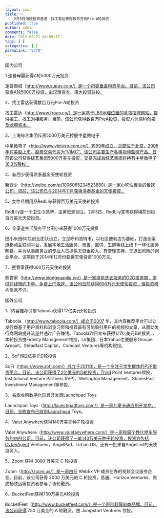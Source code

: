 ```yaml
---
layout: post
title: >
    2月5日风险投资速递：找工雷达获得数百万元Pre-A轮投资
published: true
author: admin
comments: false
date: 2015-09-21 04:09:17
tags: [ ]
categories: [ ]
permalink: "8370"
---
```



国内公司

1.速普母婴获得A轮5000万元投资

速普商城（http://www.supuy.com/）是一个母婴垂直电商平台。目前，该公司获得A轮5000万投资，由汉理资本、康大投资联投。

2、找工雷达获得数百万元Pre-A轮投资

找工雷达（http://www.froup.cn/）是一家基于LBS地理位置的蓝领招聘网站，提供招工、找工对接服务。目前，该公司获得数百万PreA投资，投资方为清科创投及龙腾资本。

3、上海综艺集团斥资5000万美元控股中星微电子

中星微电子（http://www.vimicro.com.cn/）1999年成立，总部位于北京，2005年在美股上市，股票交易代买为“VIMC”，该公司主要生产各类视频监控产品。日前该公司获得综艺集团5000万美元投资，交易完成后综艺集团将持有中星微电子16.3%股权。

4、新西少获得洪泰基金天使轮投资

新西少（http://weibo.com/p/1006065234523880）是一家小吃快餐类的餐饮公司。目前，该公司已与2014年11月获得洪泰基金的天使投资。

5、女性经期用品RedLily获得百万美元天使轮投资

RedLily是一个卫生巾品牌，由黄思源创立。2月3日，RedLily宣布获得梅花创投百万美元天使投资。

6、全渠道生活服务平台田小米获得1000万元投资

田小米由80后创业团队设立，立足呼和浩特市，以社区便利店为基础，打造全渠道移动互联网平台，发展本地生活服务、预售、直供、生鲜等线上线下一体化服务网络，并为从事服务业的专业人员提供无资金投入、有管理支持、无退出风险的创业平台。该项目于2014年12月份获得天使投资1000万元。

7、熊管家获得600万元天使轮投资

熊管家（http://www.xiongguanjia.cn/）是一家提供洗衣服务的O2O服务商，提供在线预约下单、免费上门取送，该公司日前获得600万元天使轮投资，但投资机构信息不详。

国外公司

1、内容推荐引擎Taboola获得1.17亿美元E轮投资

Taboola （http://www.taboola.com/）成立于2007 年，其内容推荐平台可以让发行商基于用户资料和浏览习惯和推荐最有可能吸引用户的视频和文章，从而助发行商网站提升流量并通过广告赚钱。Taboola昨日宣布获得1.17亿美元E轮投资，，本轮投资由Fidelity Management领投，LV集团、日本Yahoo主要股东Groupe Arnault，Steadfast Capital，Comcast Ventures等机构跟投。

2、SoFi获2亿美元D轮投资

SoFi（https://www.sofi.com/）成立于2011年，是一个专注于学生群体的P2P借贷平台。目前，该公司获得了2亿美元的D轮投资，Third Point Ventures领投，Institutional Venture Partners (IVP)、Wellington Management、SharesPost Investment Management等参投。

3、谷歌收购数字化玩具开发商Launchpad Toys

Launchpad Toys（http://launchpadtoys.com/）是一家儿童卡通应用开发商。目前，谷歌宣布已收购Launchpad Toys。

4、Valet Anywhere获得140万美元种子轮投资

Valet Anywhere（http://www.valetanywhere.com/）是一家按需个性化停车服务的初创公司。目前，该公司获得了一笔140万美元种子轮投资，投资方包括CyberAgent Ventures，AngelPad，Urban.US，还有一批来自AngelList的天使投资人。

5、Zoom 获得 3000 万美元 C 轮投资

Zoom（http://zoom.us/）是一家由前 WebEx VP 成员创办的视频会议服务企业。目前，该公司获得 3000 万美元的 C 轮投资，高通、Horizon Ventures、雅虎杨致远等投资者参与了该轮融资。

6、BucketFeet获得750万美元A轮投资

BucketFeet（http://www.bucketfeet.com/）是一个原创鞋履电商品牌。目前，该公司获得 750 万美金的 A 轮融资，由 Jumpstart Ventures 领投。